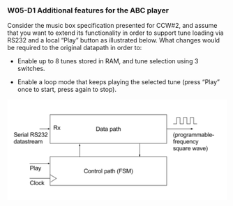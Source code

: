 ### W05-D1 Additional features for the ABC player

Consider the music box specification presented for CCW#2, and assume that you want to extend its functionality in order to support tune loading via RS232 and a local “Play” button as illustrated below. What changes would be required to the original datapath in order to:

* Enable up to 8 tunes stored in RAM, and tune selection using 3 switches.

* Enable a loop mode that keeps playing the selected tune (press “Play” once to start, press again to stop).



<img src="/Resources/images/w4d1.png" alt="drawing" width="600"/>
